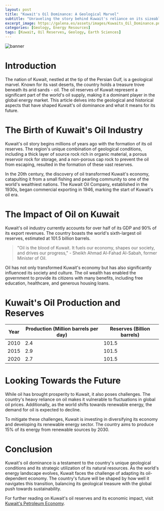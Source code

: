 ```yaml
---
layout: post
title: "Kuwait's Oil Dominance: A Geological Marvel"
subtitle: "Unraveling the story behind Kuwait's reliance on its sizeable oil reserves and its implications for the country's future."
excerpt_image: https://galena.es/assets/images/Kuwaits_Oil_Dominance.png
categories: [Geology, Energy Resources]
tags: [Kuwait, Oil Reserves, Geology, Earth Sciences]
---
```


![banner](https://galena.es/assets/images/Kuwaits_Oil_Dominance.png "Map of Kuwait highlighting major oil reserves, illustrating the country's significant reliance on its oil industry for economic stability and growth, surrounded by geological features relevant to mineral and resource extraction.")

# Introduction

The nation of Kuwait, nestled at the tip of the Persian Gulf, is a geological marvel. Known for its vast deserts, the country holds a treasure trove beneath its arid sands - oil. The oil reserves of Kuwait represent a significant part of the world's oil supply, making it a dominant player in the global energy market. This article delves into the geological and historical aspects that have shaped Kuwait's oil dominance and what it means for its future.

# The Birth of Kuwait's Oil Industry

Kuwait's oil story begins millions of years ago with the formation of its oil reserves. The region's unique combination of geological conditions, including a thick layer of source rock rich in organic material, a porous reservoir rock for storage, and a non-porous cap rock to prevent the oil from escaping, resulted in the formation of these vast reserves.

In the 20th century, the discovery of oil transformed Kuwait's economy, catapulting it from a small fishing and pearling community to one of the world's wealthiest nations. The Kuwait Oil Company, established in the 1930s, began commercial exporting in 1946, marking the start of Kuwait's oil era.

# The Impact of Oil on Kuwait

Kuwait's oil industry currently accounts for over half of its GDP and 90% of its export revenues. The country boasts the world's sixth-largest oil reserves, estimated at 101.5 billion barrels.

> "Oil is the blood of Kuwait. It fuels our economy, shapes our society, and drives our progress," - Sheikh Ahmad Al-Fahad Al-Sabah, former Minister of Oil.

Oil has not only transformed Kuwait's economy but has also significantly influenced its society and culture. The oil wealth has enabled the government to provide its citizens with many benefits, including free education, healthcare, and generous housing loans.

# Kuwait's Oil Production and Reserves

| Year | Production (Million barrels per day) | Reserves (Billion barrels) |
| ---- | ----------------------------------- | -------------------------- |
| 2010 | 2.4                                 | 101.5                      |
| 2015 | 2.9                                 | 101.5                      |
| 2020 | 2.7                                 | 101.5                      |

# Looking Towards the Future

While oil has brought prosperity to Kuwait, it also poses challenges. The country's heavy reliance on oil makes it vulnerable to fluctuations in global oil prices. Additionally, as the world shifts towards renewable energy, the demand for oil is expected to decline.

To mitigate these challenges, Kuwait is investing in diversifying its economy and developing its renewable energy sector. The country aims to produce 15% of its energy from renewable sources by 2030.

# Conclusion

Kuwait's oil dominance is a testament to the country's unique geological conditions and its strategic utilization of its natural resources. As the world's energy landscape evolves, Kuwait faces the challenge of adapting its oil-dependent economy. The country's future will be shaped by how well it navigates this transition, balancing its geological treasure with the global push towards sustainability.

For further reading on Kuwait's oil reserves and its economic impact, visit [Kuwait's Petroleum Economy](http://www.kuwaitoileconomy.com/).